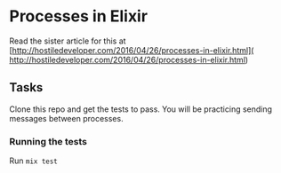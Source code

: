 # Processes in Elixir

Read the sister article for this at
[http://hostiledeveloper.com/2016/04/26/processes-in-elixir.html]( http://hostiledeveloper.com/2016/04/26/processes-in-elixir.html)

## Tasks
Clone this repo and get the tests to pass. You will be practicing sending messages between processes.

### Running the tests
 Run `mix test`
